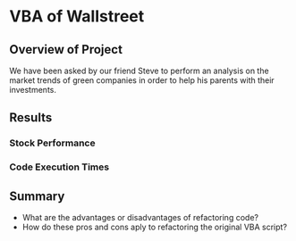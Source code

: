 # VBA of Wallstreet

## Overview of Project 

We have been asked by our friend Steve to perform an analysis on the market trends of green companies in order to help his parents with their investments. 


## Results

### Stock Performance

### Code Execution Times


## Summary
- What are the advantages or disadvantages of refactoring code?
- How do these pros and cons aply to refactoring the original VBA script?

